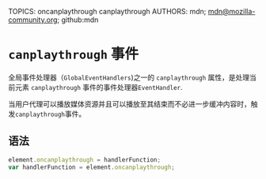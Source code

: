 TOPICS: oncanplaythrough
        canplaythrough
AUTHORS: mdn; mdn@mozilla-community.org; github:mdn

# `canplaythrough` 事件

全局事件处理器（`GlobalEventHandlers`)之一的 `canplaythrough` 属性，是处理当前元素 `canplaythrough` 事件的事件处理器`EventHandler`.

当用户代理可以播放媒体资源并且可以播放至其结束而不必进一步缓冲内容时，触发`canplaythrough`事件。

## 语法

```javascript
element.oncanplaythrough = handlerFunction;
var handlerFunction = element.oncanplaythrough;
```

